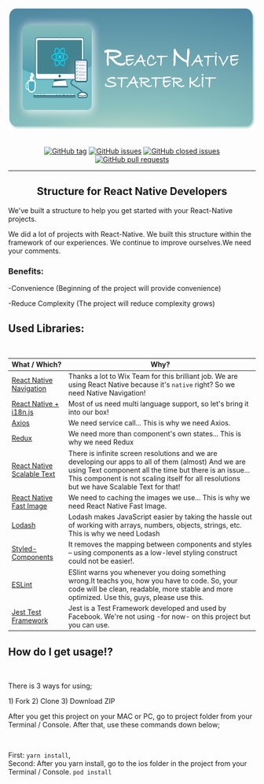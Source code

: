 <div align="center">
  <img src="/docs/git-logo.jpg" alt="React Native Starter Kit" height=250 />
</div>
<br />
<div align="center">

[![GitHub tag](https://img.shields.io/github/tag/sozkahya/react-native-starter-kit.svg?style=plastic&colorB=8AC0BF)](https://github.com/sozkahya/react-native-starter-kit/tags)
[![GitHub issues](https://img.shields.io/github/issues/sozkahya/react-native-starter-kit.svg?style=plastic&colorB=8AC0BF)](https://github.com/sozkahya/react-native-starter-kit/issues)
[![GitHub closed issues](https://img.shields.io/github/issues-closed/sozkahya/react-native-starter-kit.svg?style=plastic&colorB=8AC0BF)](https://github.com/sozkahya/react-native-starter-kit/issues-closed)
[![GitHub pull requests](https://img.shields.io/github/issues-pr/sozkahya/react-native-starter-kit.svg?style=plastic&colorB=8AC0BF)](https://github.com/sozkahya/react-native-starter-kit/issues-pr)

</div>

---

<div>
  <h2 align="center">Structure for React Native Developers</h3>
  <p>We've built a structure to help you get started with your React-Native projects.</p>
  <p>We did a lot of projects with React-Native. We built this structure within the framework of our experiences. We continue to improve ourselves.We need your comments.</p>

  <h3>Benefits:</h1>
  <p>-Convenience (Beginning of the project will provide convenience)</p>
  <p>-Reduce Complexity (The project will reduce complexity grows)</p>
</div>

<h2>Used Libraries:</h2>
<br />

What / Which? | Why?
---------------- | -------------
[React Native Navigation](https://github.com/wix/react-native-navigation) | Thanks a lot to Wix Team for this brilliant job. We are using React Native because it's `native` right? So we need Native Navigation!
[React Native + i18n.js](https://github.com/AlexanderZaytsev/react-native-i18n) | Most of us need multi language support, so let's bring it into our box!
[Axios](https://redux.js.org) | We need service call... This is why we need Axios.
[Redux](https://github.com/axios/axios) | We need more than component's own states... This is why we need Redux
[React Native Scalable Text](https://github.com/knowbody/react-native-text) | There is infinite screen resolutions and we are developing our apps to all of them (almost) And we are using Text component all the time but there is an issue... This component is not scaling itself for all resolutions but we have Scalable Text for that!
[React Native Fast Image](https://github.com/DylanVann/react-native-fast-image) | We need to caching the images we use... This is why we need React Native Fast Image.
[Lodash](https://lodash.com) | Lodash makes JavaScript easier by taking the hassle out of working with arrays, numbers, objects, strings, etc. This is why we need Lodash
[Styled-Components](https://www.styled-components.com) | It removes the mapping between components and styles – using components as a low-level styling construct could not be easier!.
[ESLint](http://eslint.org) | ESlint warns you whenever you doing something wrong.It teachs you, how you have to code. So, your code will be clean, readable, more stable and more optimized. Use this, guys, please use this.
[Jest Test Framework](https://facebook.github.io/jest/) | Jest is a Test Framework developed and used by Facebook. We're not using -for now- on this project but you can use.

<h2>How do I get usage!?</h2>
<br />
<p>There is 3 ways for using;</p>
1) Fork
2) Clone
3) Download ZIP
<p>After you get this project on your MAC or PC, go to project folder from your Terminal / Console. After that, use these commands down below;</p>
<br />

First: `yarn install`,  
Second: After you yarn install, go to the ios folder in the project from your Terminal / Console. `pod install`

